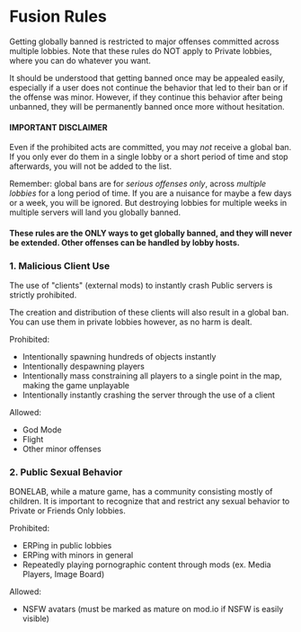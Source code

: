 # Fusion Rules
Getting globally banned is restricted to major offenses committed across multiple lobbies. Note that these rules do NOT apply to Private lobbies, where you can do whatever you want.

It should be understood that getting banned once may be appealed easily, especially if a user does not continue the behavior that led to their ban or if the offense was minor. However, if they continue this behavior after being unbanned, they will be permanently banned once more without hesitation.

#### IMPORTANT DISCLAIMER
Even if the prohibited acts are committed, you may *not* receive a global ban. If you only ever do them in a single lobby or a short period of time and stop afterwards, you will not be added to the list.

Remember: global bans are for *serious offenses only*, across *multiple lobbies* for a long period of time. If you are a nuisance for maybe a few days or a week, you will be ignored. But destroying lobbies for multiple weeks in multiple servers will land you globally banned.

#### These rules are the ONLY ways to get globally banned, and they will never be extended. Other offenses can be handled by lobby hosts.

### 1. Malicious Client Use
The use of "clients" (external mods) to instantly crash Public servers is strictly prohibited.

The creation and distribution of these clients will also result in a global ban. You can use them in private lobbies however, as no harm is dealt.

Prohibited:
- Intentionally spawning hundreds of objects instantly
- Intentionally despawning players
- Intentionally mass constraining all players to a single point in the map, making the game unplayable
- Intentionally instantly crashing the server through the use of a client

Allowed:
- God Mode
- Flight
- Other minor offenses

### 2. Public Sexual Behavior
BONELAB, while a mature game, has a community consisting mostly of children. It is important to recognize that and restrict any sexual behavior to Private or Friends Only lobbies.

Prohibited:
- ERPing in public lobbies
- ERPing with minors in general
- Repeatedly playing pornographic content through mods (ex. Media Players, Image Board)

Allowed:
- NSFW avatars (must be marked as mature on mod.io if NSFW is easily visible)
